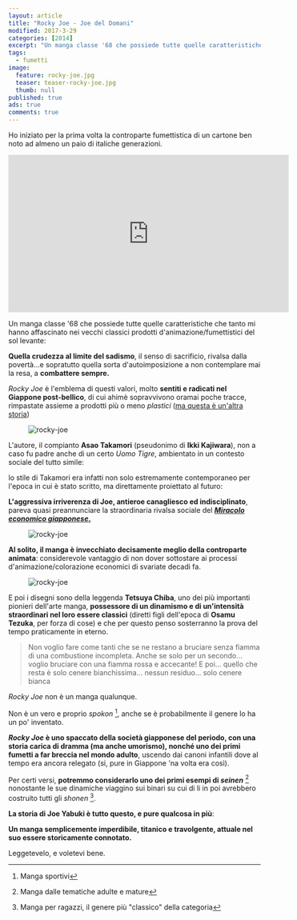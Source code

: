 ```yaml
---
layout: article
title: "Rocky Joe - Joe del Domani"
modified: 2017-3-29
categories: [2014]
excerpt: "Un manga classe '68 che possiede tutte quelle caratteristiche che tanto mi hanno affascinato nei vecchi classici prodotti d'animazione/fumettistici del sol levante..."
tags: 
  - fumetti
image: 
  feature: rocky-joe.jpg
  teaser: teaser-rocky-joe.jpg
  thumb: null
published: true
ads: true
comments: true
---
```


Ho iniziato per la prima volta la controparte fumettistica di un cartone ben noto ad almeno un paio di italiche generazioni.

<iframe width="560" height="315" src="https://www.youtube.com/embed/PFU2sT0JY2s" frameborder="0" allowfullscreen></iframe>

Un manga classe '68 che possiede tutte quelle caratteristiche che tanto mi hanno affascinato nei vecchi classici prodotti d'animazione/fumettistici del sol levante:

**Quella crudezza al limite del sadismo**, il senso di sacrificio, rivalsa dalla povertà...e sopratutto quella sorta d'autoimposizione a non contemplare mai la resa, a **combattere sempre.**

_Rocky Joe_ è l'emblema di questi valori, molto **sentiti e radicati nel Giappone post-bellico**, di cui ahimè sopravvivono oramai poche tracce, rimpastate assieme a prodotti più o meno _plastici_ ([ma questa è un'altra storia](http://xabacadabra.com/2014/perch%C3%A9-non-mi-piacciono-pi%C3%B9-anime-e-manga/))

<figure>
	<img src='http://2.bp.blogspot.com/-RO-B-JzI5YI/VIhS8jGD0KI/AAAAAAAALGI/VYfMobhI2zI/s1600/Rocky%2BJoe%2B1.png' alt= 'rocky-joe'>
</figure>

L'autore, il compianto **Asao Takamori** (pseudonimo di **Ikki Kajiwara**), non a caso fu padre anche di un certo _Uomo Tigre_, ambientato in un contesto sociale del tutto simile: 

lo stile di Takamori era infatti non solo estremamente contemporaneo per l'epoca in cui è stato scritto, ma direttamente proiettato al futuro:

**L'aggressiva irriverenza di Joe, antieroe canagliesco ed indisciplinato**, pareva quasi preannunciare la straordinaria rivalsa sociale del [**_Miracolo economico giapponese_.**](http://it.wikipedia.org/wiki/Miracolo_economico_giapponese)

<figure>
	<img src='http://1.bp.blogspot.com/-cxKagIdpI8M/VIha0PKO2CI/AAAAAAAALGY/J8qpW5NewAA/s1600/Rocky%2BJoe%2B2.png' alt= 'rocky-joe'>
</figure>

**Al solito, il manga è invecchiato decisamente meglio della controparte animata**: considerevole vantaggio di non dover sottostare ai processi d'animazione/colorazione economici di svariate decadi fa.

<figure>
	<img src='http://4.bp.blogspot.com/-EfWyAxxVkqg/VIhcAVlrYuI/AAAAAAAALGk/PiBCIdSWUU0/s1600/Rocky%2BJoe%2B3.png' alt= 'rocky-joe'>
</figure>

E poi i disegni sono della leggenda **Tetsuya Chiba**, uno dei più importanti pionieri dell'arte manga, **possessore di un dinamismo e di un'intensità straordinari nel loro essere classici** (diretti figli dell'epoca di **Osamu Tezuka**, per forza di cose) e che per questo penso sosterranno la prova del tempo praticamente in eterno.

> Non voglio fare come tanti che se ne restano a bruciare senza fiamma di una combustione incompleta.
Anche se solo per un secondo… voglio bruciare con una fiamma rossa e accecante!
E poi… quello che resta è solo cenere bianchissima… nessun residuo... solo cenere bianca

_Rocky Joe_ non è un manga qualunque.

Non è un vero e proprio _spokon_ [^spokon], anche se è probabilmente il genere lo ha un po' inventato.

[^spokon]: Manga sportivi

**_Rocky Joe_ è uno spaccato della società giapponese del periodo, con una storia carica di dramma (ma anche umorismo), nonché uno dei primi fumetti a far breccia nel mondo adulto**, uscendo dai canoni infantili dove al tempo era ancora relegato (si, pure in Giappone 'na volta era così).

Per certi versi, **potremmo considerarlo uno dei primi esempi di _seinen_** [^seinen] nonostante le sue dinamiche viaggino sui binari su cui di li in poi avrebbero costruito tutti gli _shonen_ [^shonen].

[^seinen]: Manga dalle tematiche adulte e mature
[^shonen]: Manga per ragazzi, il genere più "classico" della categoria

**La storia di Joe Yabuki è tutto questo, e pure qualcosa in più**:

**Un manga semplicemente imperdibile, titanico e travolgente, attuale nel suo essere storicamente connotato.**

Leggetevelo, e voletevi bene.